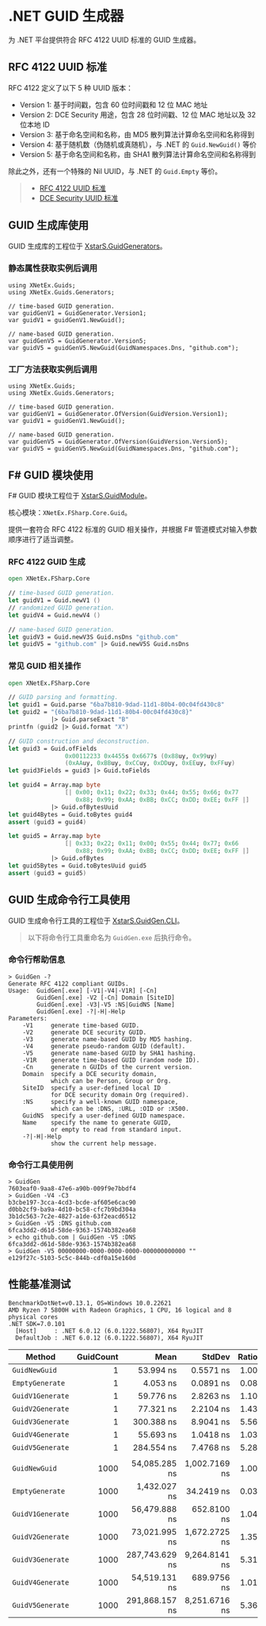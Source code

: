 ﻿# .NET GUID 生成器

为 .NET 平台提供符合 RFC 4122 UUID 标准的 GUID 生成器。

## RFC 4122 UUID 标准

RFC 4122 定义了以下 5 种 UUID 版本：

* Version 1: 基于时间戳，包含 60 位时间戳和 12 位 MAC 地址
* Version 2: DCE Security 用途，包含 28 位时间戳、12 位 MAC 地址以及 32 位本地 ID
* Version 3: 基于命名空间和名称，由 MD5 散列算法计算命名空间和名称得到
* Version 4: 基于随机数（伪随机或真随机），与 .NET 的 `Guid.NewGuid()` 等价
* Version 5: 基于命名空间和名称，由 SHA1 散列算法计算命名空间和名称得到

除此之外，还有一个特殊的 Nil UUID，与 .NET 的 `Guid.Empty` 等价。

> * [RFC 4122 UUID 标准](https://www.rfc-editor.org/rfc/rfc4122)
> * [DCE Security UUID 标准](https://pubs.opengroup.org/onlinepubs/9696989899/chap5.htm)

## GUID 生成库使用

GUID 生成库的工程位于 [XstarS.GuidGenerators](XstarS.GuidGenerators)。

### 静态属性获取实例后调用

``` CSharp
using XNetEx.Guids;
using XNetEx.Guids.Generators;

// time-based GUID generation.
var guidGenV1 = GuidGenerator.Version1;
var guidV1 = guidGenV1.NewGuid();

// name-based GUID generation.
var guidGenV5 = GuidGenerator.Version5;
var guidV5 = guidGenV5.NewGuid(GuidNamespaces.Dns, "github.com");
```

### 工厂方法获取实例后调用

``` CSharp
using XNetEx.Guids;
using XNetEx.Guids.Generators;

// time-based GUID generation.
var guidGenV1 = GuidGenerator.OfVersion(GuidVersion.Version1);
var guidV1 = guidGenV1.NewGuid();

// name-based GUID generation.
var guidGenV5 = GuidGenerator.OfVersion(GuidVersion.Version5);
var guidV5 = guidGenV5.NewGuid(GuidNamespaces.Dns, "github.com");
```

## F# GUID 模块使用

F# GUID 模块工程位于 [XstarS.GuidModule](XstarS.GuidModule)。

核心模块：`XNetEx.FSharp.Core.Guid`。

提供一套符合 RFC 4122 标准的 GUID 相关操作，并根据 F# 管道模式对输入参数顺序进行了适当调整。

### RFC 4122 GUID 生成

``` FSharp
open XNetEx.FSharp.Core

// time-based GUID generation.
let guidV1 = Guid.newV1 ()
// randomized GUID generation.
let guidV4 = Guid.newV4 ()

// name-based GUID generation.
let guidV3 = Guid.newV3S Guid.nsDns "github.com"
let guidV5 = "github.com" |> Guid.newV5S Guid.nsDns
```

### 常见 GUID 相关操作

``` FSharp
open XNetEx.FSharp.Core

// GUID parsing and formatting.
let guid1 = Guid.parse "6ba7b810-9dad-11d1-80b4-00c04fd430c8"
let guid2 = "{6ba7b810-9dad-11d1-80b4-00c04fd430c8}"
            |> Guid.parseExact "B"
printfn (guid2 |> Guid.format "X")

// GUID construction and deconstruction.
let guid3 = Guid.ofFields
                0x00112233 0x4455s 0x6677s (0x88uy, 0x99uy)
                (0xAAuy, 0xBBuy, 0xCCuy, 0xDDuy, 0xEEuy, 0xFFuy)
let guid3Fields = guid3 |> Guid.toFields

let guid4 = Array.map byte
                [| 0x00; 0x11; 0x22; 0x33; 0x44; 0x55; 0x66; 0x77
                   0x88; 0x99; 0xAA; 0xBB; 0xCC; 0xDD; 0xEE; 0xFF |]
            |> Guid.ofBytesUuid
let guid4Bytes = Guid.toBytes guid4
assert (guid3 = guid4)

let guid5 = Array.map byte
                [| 0x33; 0x22; 0x11; 0x00; 0x55; 0x44; 0x77; 0x66
                   0x88; 0x99; 0xAA; 0xBB; 0xCC; 0xDD; 0xEE; 0xFF |]
            |> Guid.ofBytes
let guid5Bytes = Guid.toBytesUuid guid5
assert (guid3 = guid5)
```

## GUID 生成命令行工具使用

GUID 生成命令行工具的工程位于 [XstarS.GuidGen.CLI](XstarS.GuidGen.CLI)。

> 以下将命令行工具重命名为 `GuidGen.exe` 后执行命令。

### 命令行帮助信息

``` Batch
> GuidGen -?
Generate RFC 4122 compliant GUIDs.
Usage:  GuidGen[.exe] [-V1|-V4|-V1R] [-Cn]
        GuidGen[.exe] -V2 [-Cn] Domain [SiteID]
        GuidGen[.exe] -V3|-V5 :NS|GuidNS [Name]
        GuidGen[.exe] -?|-H|-Help
Parameters:
    -V1     generate time-based GUID.
    -V2     generate DCE security GUID.
    -V3     generate name-based GUID by MD5 hashing.
    -V4     generate pseudo-random GUID (default).
    -V5     generate name-based GUID by SHA1 hashing.
    -V1R    generate time-based GUID (random node ID).
    -Cn     generate n GUIDs of the current version.
    Domain  specify a DCE security domain,
            which can be Person, Group or Org.
    SiteID  specify a user-defined local ID
            for DCE security domain Org (required).
    :NS     specify a well-known GUID namespace,
            which can be :DNS, :URL, :OID or :X500.
    GuidNS  specify a user-defined GUID namespace.
    Name    specify the name to generate GUID,
            or empty to read from standard input.
    -?|-H|-Help
            show the current help message.
```

### 命令行工具使用例

``` Batch
> GuidGen
7603eaf0-9aa8-47e6-a90b-009f9e7bbdf4
> GuidGen -V4 -C3
b3cbe197-3cca-4cd3-bcde-af605e6cac90
d0bb2cf9-ba9a-4d10-bc58-cfc7b9bd304a
3b1dc563-7c2e-4827-a1de-63f2eacd6512
> GuidGen -V5 :DNS github.com
6fca3dd2-d61d-58de-9363-1574b382ea68
> echo github.com | GuidGen -V5 :DNS
6fca3dd2-d61d-58de-9363-1574b382ea68
> GuidGen -V5 00000000-0000-0000-0000-000000000000 ""
e129f27c-5103-5c5c-844b-cdf0a15e160d
```

## 性能基准测试

``` PlainText
BenchmarkDotNet=v0.13.1, OS=Windows 10.0.22621
AMD Ryzen 7 5800H with Radeon Graphics, 1 CPU, 16 logical and 8 physical cores
.NET SDK=7.0.101
  [Host]     : .NET 6.0.12 (6.0.1222.56807), X64 RyuJIT
  DefaultJob : .NET 6.0.12 (6.0.1222.56807), X64 RyuJIT
```

|           Method | GuidCount |           Mean |        StdDev | Ratio | RatioSD |
|----------------- |----------:|---------------:|--------------:|------:|--------:|
|    `GuidNewGuid` |         1 |      53.994 ns |     0.5571 ns |  1.00 |    0.00 |
|  `EmptyGenerate` |         1 |       4.053 ns |     0.0891 ns |  0.08 |    0.00 |
| `GuidV1Generate` |         1 |      59.776 ns |     2.8263 ns |  1.10 |    0.06 |
| `GuidV2Generate` |         1 |      77.321 ns |     2.2104 ns |  1.43 |    0.05 |
| `GuidV3Generate` |         1 |     300.388 ns |     8.9041 ns |  5.56 |    0.18 |
| `GuidV4Generate` |         1 |      55.693 ns |     1.0418 ns |  1.03 |    0.02 |
| `GuidV5Generate` |         1 |     284.554 ns |     7.4768 ns |  5.28 |    0.17 |
|                  |           |                |               |       |         |
|    `GuidNewGuid` |      1000 |  54,085.285 ns | 1,002.7169 ns |  1.00 |    0.00 |
|  `EmptyGenerate` |      1000 |   1,432.027 ns |    34.2419 ns |  0.03 |    0.00 |
| `GuidV1Generate` |      1000 |  56,479.888 ns |   652.8100 ns |  1.04 |    0.03 |
| `GuidV2Generate` |      1000 |  73,021.995 ns | 1,672.2725 ns |  1.35 |    0.02 |
| `GuidV3Generate` |      1000 | 287,743.629 ns | 9,264.8141 ns |  5.31 |    0.14 |
| `GuidV4Generate` |      1000 |  54,519.131 ns |   689.9756 ns |  1.01 |    0.02 |
| `GuidV5Generate` |      1000 | 291,868.157 ns | 8,251.6716 ns |  5.36 |    0.18 |
